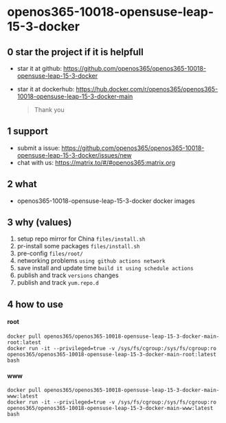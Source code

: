 # openos365-10018-opensuse-leap-15-3-docker

## 0 star the project if it is helpfull

* star it at github: https://github.com/openos365/openos365-10018-opensuse-leap-15-3-docker
* star it at dockerhub: https://hub.docker.com/r/openos365/openos365-10018-opensuse-leap-15-3-docker-main

  > Thank you

## 1 support

* submit a issue: https://github.com/openos365/openos365-10018-opensuse-leap-15-3-docker/issues/new
* chat with us: https://matrix.to/#/#openos365:matrix.org

## 2 what

* openos365-10018-opensuse-leap-15-3-docker docker images
  
## 3 why (values)

1. setup repo mirror for China `files/install.sh`
1. pr-install some packages `files/install.sh`
1. pre-config `files/root/`
1. networking problems `using github actions network`
1. save install and update time `build it using schedule actions`
1. publish and track `versions` changes
1. publish and track `yum.repo.d`

## 4 how to use

#### root
```
docker pull openos365/openos365-10018-opensuse-leap-15-3-docker-main-root:latest
docker run -it --privileged=true -v /sys/fs/cgroup:/sys/fs/cgroup:ro openos365/openos365-10018-opensuse-leap-15-3-docker-main-root:latest bash
```
#### www

```
docker pull openos365/openos365-10018-opensuse-leap-15-3-docker-main-www:latest
docker run -it --privileged=true -v /sys/fs/cgroup:/sys/fs/cgroup:ro openos365/openos365-10018-opensuse-leap-15-3-docker-main-www:latest bash
```
